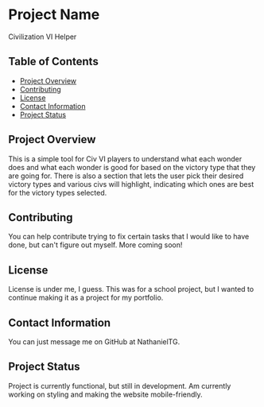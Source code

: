 # Project Name
Civilization VI Helper

## Table of Contents
- [Project Overview](#project-overview)
- [Contributing](#contributing)
- [License](#license)
- [Contact Information](#contact-information)
- [Project Status](#project-status)

## Project Overview
This is a simple tool for Civ VI players to understand what each wonder does and what each wonder is good for based on the victory type that they are going for. There is also a section that lets the user pick their desired victory types and various civs will highlight, indicating which ones are best for the victory types selected.

## Contributing
You can help contribute trying to fix certain tasks that I would like to have done, but can't figure out myself. More coming soon!

## License
License is under me, I guess. This was for a school project, but I wanted to continue making it as a project for my portfolio.

## Contact Information
You can just message me on GitHub at NathanielTG.

## Project Status
Project is currently functional, but still in development. Am currently working on styling and making the website mobile-friendly.


